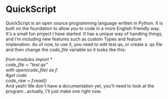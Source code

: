 # QuickScript
QuickScript is an open source programming language written in Python. It is built on the foundation to allow you to code in a more English-friendly way. It's a small fun project I have started. It has a unique way of handling things, and I'm including new features such as custom Types and feature implenation. As of now, to use it,  you need to edit test.qs, or create a .qs file and then change the *code_file* variable so it looks like this:

*from modules import \**  
*code_file = "test.qs"*  
*with open(code_file) as f:*  
    *#get code*  
    *code_raw = f.read()*  
And yeah! We don't have a documentation yet, you'll need to look at the program...actually, I'll just make one right now.
